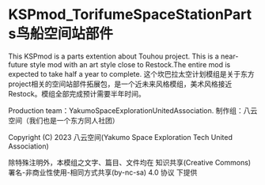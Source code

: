 # KSPmod_TorifumeSpaceStationParts鸟船空间站部件
This KSPmod is a parts extention about Touhou project. This is a near-future style mod with an art style close to Restock.The entire mod is expected to take half a year to complete.
这个坎巴拉太空计划模组是关于东方project相关的空间站部件拓展包，是一个近未来风格模组，美术风格接近Restock。模组全部完成预计需要半年时间。


Production team：YakumoSpaceExplorationUnitedAssociation.
制作组：八云空间（我们也是一个东方同人社团）

Copyright (C) 2023 八云空间(Yakumo Space Exploration Tech United Association)

除特殊注明外，本模组之文字、篇目、文件均在 知识共享(Creative Commons) 署名-非商业性使用-相同方式共享(by-nc-sa) 4.0 协议 下提供
